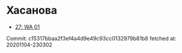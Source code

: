 # Хасанова
- [27: WA 01](27.md)

Commit: c15317bbaa2f3ef4a4d9e49c93cc0132979b81b8
 fetched at: 20201104-230302
